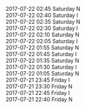 2017-07-22 02:45 Saturday  N  
2017-07-22 02:40 Saturday  I  
2017-07-22 02:35 Saturday  N  
2017-07-22 02:30 Saturday  I  
2017-07-22 02:10 Saturday  N  
2017-07-22 02:05 Saturday  I  
2017-07-22 01:55 Saturday  N  
2017-07-22 01:45 Saturday  I  
2017-07-22 01:35 Saturday  N  
2017-07-22 01:30 Saturday  I  
2017-07-22 01:05 Saturday  N  
2017-07-21 23:45 Friday  I  
2017-07-21 23:30 Friday  N  
2017-07-21 22:45 Friday  I  
2017-07-21 22:40 Friday  N  
